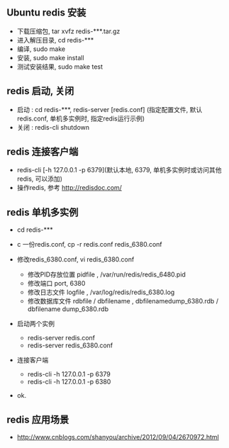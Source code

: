 ## Ubuntu redis 安装

- 下载压缩包, tar xvfz redis-***.tar.gz
- 进入解压目录, cd redis-***
- 编译, sudo make
- 安装, sudo make install
- 测试安装结果, sudo make test

## redis 启动, 关闭

- 启动 : cd redis-***, redis-server [redis.conf] (指定配置文件, 默认redis.conf, 单机多实例时, 指定redis运行示例)
- 关闭 : redis-cli shutdown

## redis 连接客户端

- redis-cli [-h 127.0.0.1 -p 6379](默认本地, 6379, 单机多实例时或访问其他redis, 可以添加)
- 操作redis, 参考 http://redisdoc.com/

## redis 单机多实例

- cd redis-***
- c 一份redis.conf, cp -r redis.conf redis_6380.conf
- 修改redis_6380.conf, vi redis_6380.conf
    - 修改PID存放位置 pidfile , /var/run/redis/redis_6480.pid
    - 修改端口 port, 6380
    - 修改日志文件 logfile , /var/log/redis/redis_6380.log
    - 修改数据库文件 rdbfile / dbfilename , dbfilenamedump_6380.rdb / dbfilename dump_6380.rdb

- 启动两个实例
    - redis-server redis.conf
    - redis-server redis_6380.conf

- 连接客户端
    - redis-cli -h 127.0.0.1 -p 6379
    - redis-cli -h 127.0.0.1 -p 6380
- ok.

## redis 应用场景

- http://www.cnblogs.com/shanyou/archive/2012/09/04/2670972.html
